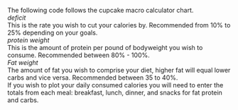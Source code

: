 The following code follows the cupcake macro calculator chart.
<br>
*deficit*  <br>
This is the rate you wish to cut your calories by. Recommended from 10% to 25% depending on your goals.
<br>
*protein weight*  <br>
This is the amount of protein per pound of bodyweight you wish to consume. Recommended between 80% - 100%.
<br>
*Fat weight*<br>
The amount of fat you wish to comprise your diet, higher fat will equal lower carbs and vice versa. Recommended between 35 to 40%. 
<br>
If you wish to plot your daily consumed calories you will need to enter the totals from each meal: breakfast, lunch, dinner, and snacks for fat protein and carbs. 